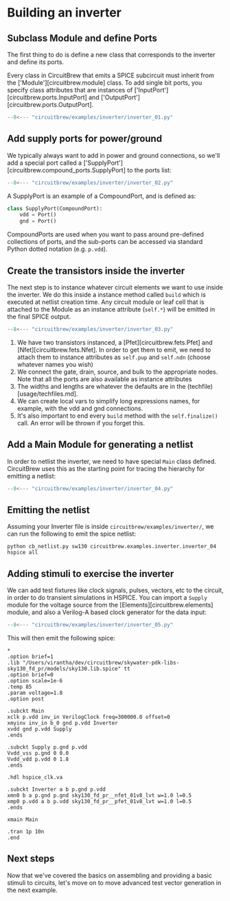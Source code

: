 # Building an inverter

## Subclass Module and define Ports
The first thing to do is define a new class that corresponds to the inverter and
define its ports.

Every class in CircuitBrew that emits a SPICE subcircuit must inherit from the
['Module'][circuitbrew.module] class.  To add single bit ports, you specify
class attributes that are instances of
['InputPort'][circuitbrew.ports.InputPort] and
['OutputPort'][circuitbrew.ports.OutputPort].

``` py linenums="1" title='inverter_01.py'
--8<--- "circuitbrew/examples/inverter/inverter_01.py"
```

## Add supply ports for power/ground
We typically always want to add in power and ground connections, so we'll add
a special port called a ['SupplyPort'][circuitbrew.compound_ports.SupplyPort] to 
the ports list:

``` py linenums="1" title='inverter_02.py'
--8<--- "circuitbrew/examples/inverter/inverter_02.py"
```

A SupplyPort is an example of a CompoundPort, and is defined as:

``` py
class SupplyPort(CompoundPort):
    vdd = Port()
    gnd = Port()
```
CompoundPorts are used when you want to pass around pre-defined collections of ports,
and the sub-ports can be accessed via standard Python dotted notation (e.g. `p.vdd`).

## Create the transistors inside the inverter
The next step is to instance whatever circuit elements we want to use inside the inverter.
We do this inside a instance method called `build` which is executed at netlist creation time.
Any circuit module or leaf cell that is attached to the Module as an instance
attribute (`self.*`) will be emitted in the final SPICE output. 

``` py linenums="1" title='inverter_03.py'
--8<--- "circuitbrew/examples/inverter/inverter_03.py"
```

1. We have two transistors instanced, a [Pfet][circuitbrew.fets.Pfet] and
[Nfet][circuitbrew.fets.Nfet].  In order to get them to emit, we need to attach them 
to instance attributes as `self.pup` and `self.ndn` (choose whatever names you wish)
2. We connect the gate, drain, source, and bulk to the appropriate
nodes. Note that all the ports are also available as instance attributes 
3. The widths and lengths are whatever the defaults are in the
(techfile)[usage/techfiles.md].
4. We can create local vars to simplify long expressions names, for example, with the vdd and gnd connections.  
5. It's also important to end every `build` method with the `self.finalize()` call.  An
error will be thrown if you forget this.

## Add a Main Module for generating a netlist
In order to netlist the inverter, we need to have special `Main` class defined.  CircuitBrew
uses this as the starting point for tracing the hierarchy for emitting a netlist:

``` py linenums="1" title='inverter_04.py'
--8<--- "circuitbrew/examples/inverter/inverter_04.py"
```

## Emitting the netlist
Assuming your Inverter file is inside `circuitbrew/examples/inverter/`, we can 
run the following to emit the spice netlist:

```
python cb_netlist.py sw130 circuitbrew.examples.inverter.inverter_04 hspice all
```

## Adding stimuli to exercise the inverter
We can add test fixtures like clock signals, pulses, vectors, etc to the circuit, 
in order to do transient simulations in HSPICE.  You can import a `Supply` module for the
voltage source from the [Elements][circuitbrew.elements] module, and also a Verilog-A based
clock generator for the data input:

``` py linenums="1" title='inverter_05.py'
--8<--- "circuitbrew/examples/inverter/inverter_05.py"
```

This will then emit the following spice:

``` spice
*
.option brief=1
.lib "/Users/virantha/dev/circuitbrew/skywater-pdk-libs-sky130_fd_pr/models/sky130.lib.spice" tt
.option brief=0
.option scale=1e-6
.temp 85
.param voltage=1.8
.option post

.subckt Main 
xclk p.vdd inv_in VerilogClock freq=300000.0 offset=0
xmyinv inv_in b_0 gnd p.vdd Inverter
xvdd gnd p.vdd Supply
.ends

.subckt Supply p.gnd p.vdd
Vvdd_vss p.gnd 0 0.0
Vvdd_vdd p.vdd 0 1.8
.ends

.hdl hspice_clk.va

.subckt Inverter a b p.gnd p.vdd
xmn0 b a p.gnd p.gnd sky130_fd_pr__nfet_01v8_lvt w=1.0 l=0.5
xmp0 p.vdd a b p.vdd sky130_fd_pr__pfet_01v8_lvt w=1.0 l=0.5
.ends

xmain Main

.tran 1p 10n
.end
```

## Next steps
Now that we've covered the basics on assembling and providing a basic stimuli to circuits, let's 
move on to move advanced test vector generation in the next example.
